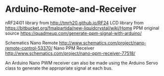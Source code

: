 # Arduino-Remote-and-Receiver

nRF24l01 library from       http://tmrh20.github.io/RF24 
LCD library from            https://bitbucket.org/fmalpartida/new-liquidcrystal/wiki/Home
PPM original source         https://quadmeup.com/generate-ppm-signal-with-arduino/

Schematics
Nano Remote                http://www.schematics.com/project/nano-remote-control-53370/
Nano PPM Receiver           http://www.schematics.com/project/nano-ppm-receiver-77518/

An Arduino Nano PWM receiver can also be made using the Arduino Servo class to generate the appropriate signal at 
each bus.
